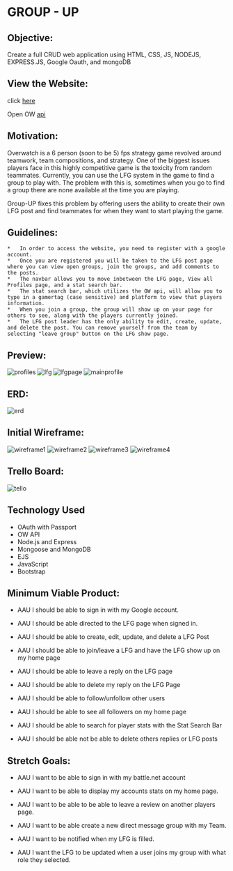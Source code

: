 # GROUP - UP

## Objective:


Create a full CRUD web application using HTML, CSS, JS, NODEJS, EXPRESS.JS, Google Oauth, and mongoDB


## View the Website:


click [here](https://ow-group-up.herokuapp.com/)

Open OW [api](https://ow-api.com/)

## Motivation:


Overwatch is a 6 person (soon to be 5) fps strategy game revolved around teamwork, team compositions, and strategy. One of the biggest issues players face in this highly competitive game is the toxicity from random teammates. Currently, you can use the LFG system in the game to find a group to play with. The problem with this is, sometimes when you go to find a group there are none available at the time you are playing. 

Group-UP fixes this problem by offering users the ability to create their own LFG post and find teammates for when they want to start playing the game. 


## Guidelines:

    *   In order to access the website, you need to register with a google account.
    *   Once you are registered you will be taken to the LFG post page where you can view open groups, join the groups, and add comments to the posts.
    *   The navbar allows you to move inbetween the LFG page, View all Profiles page, and a stat search bar.
    *   The stat search bar, which utilizes the OW api, will allow you to type in a gamertag (case sensitive) and platform to view that players information.
    *   When you join a group, the group will show up on your page for others to see, along with the players currently joined.
    *   The LFG post leader has the only ability to edit, create, update, and delete the post. You can remove yourself from the team by selecting "leave group" button on the LFG show page.

## Preview:

![profiles](/public/images/readme/allprofiles.PNG)
![lfg](/public/images/readme/lfg.png)
![lfgpage](/public/images/readme/lfgpage.png)
![mainprofile](/public/images/readme/mainprofile.PNG)

## ERD: 	
![erd](/public/images/readme/erd.png)

## Initial Wireframe:
![wireframe1](/public/images/readme/wireframe1.png)
![wireframe2](/public/images/readme/wireframe2.png)
![wireframe3](/public/images/readme/wireframe3.png)
![wireframe4](/public/images/readme/wireframe4.png)

## Trello Board: 
![tello](/public/images/readme/trello.png)

## Technology Used
* OAuth with Passport
* OW API
* Node.js and Express
* Mongoose and MongoDB
* EJS
* JavaScript
* Bootstrap

## Minimum Viable Product:
* AAU I should be able to sign in with my Google account.

* AAU I should be able directed to the LFG page when signed in.

* AAU I should be able to create, edit, update, and delete a LFG Post

* AAU I should be able to join/leave a LFG and have the LFG show up on my home page

* AAU I should be able to leave a reply on the LFG page

* AAU I should be able to delete my reply on the LFG Page

* AAU I should be able to follow/unfollow other users

* AAU I should be able to see all followers on my home page

* AAU I should be able to search for player stats with the Stat Search Bar

* AAU I should be able not be able to delete others replies or LFG posts

## Stretch Goals:
* AAU I want to be able to sign in with my battle.net account
  
* AAU I want to be able to display my accounts stats on my home page.
  
* AAU I want to be able to be able to leave a review on another players page.
  
* AAU I want to be able create a new direct message group with my Team.
  
* AAU I want to be notified when my LFG is filled.

* AAU I want the LFG to be updated when a user joins my group with what role they selected.